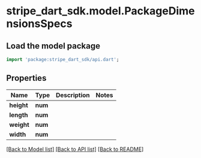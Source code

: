 # stripe_dart_sdk.model.PackageDimensionsSpecs

## Load the model package
```dart
import 'package:stripe_dart_sdk/api.dart';
```

## Properties
Name | Type | Description | Notes
------------ | ------------- | ------------- | -------------
**height** | **num** |  | 
**length** | **num** |  | 
**weight** | **num** |  | 
**width** | **num** |  | 

[[Back to Model list]](../README.md#documentation-for-models) [[Back to API list]](../README.md#documentation-for-api-endpoints) [[Back to README]](../README.md)


